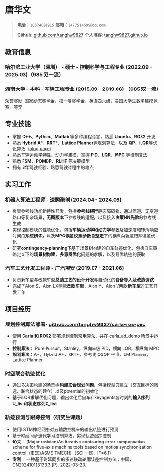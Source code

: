 # 唐华文

> **电话**：`18374898915`   **邮箱**：`1477514699@qq.com`
> 
> **Github**: [github.com/tanghw9827](https://github.com/tanghw9827)  **个人博客**: [tanghw9827.github.io](https://tanghw9827.github.io)
>
<!-- <img src="https://avatars.githubusercontent.com/u/583231?v=4" alt="avatar"> -->

## 教育信息

### 哈尔滨工业大学（深圳） - 硕士 - 控制科学与工程专业 (2022.09 - 2025.03)（985 双一流）

### 湖南大学 - 本科 - 车辆工程专业 (2015.09 - 2019.06) （985 双一流）

荣誉奖励: 国家励志奖学金，校一等奖学金，英语四六级，美国大学生数学建模竞赛一等奖


## 专业技能

- 掌握 **C++、Python、Matlab** 等多种编程语言，熟悉 **Ubuntu、ROS2** 开发
- 熟悉 **Hybrid A***、**RRT***、**Lattice Planner**等规划算法，以及 **QP**、**iLQR**等优化算法（[blog page](https://tanghw9827.github.io/2024/08/01/%E6%8E%A7%E5%88%B6%E5%9F%BA%E6%9C%AC%E5%8E%9F%E7%90%86/)）
- 熟悉车辆运动学特性、动力学建模，掌握 **PID**、**LQR**、**MPC** 等控制算法
- 熟悉 **FSM**、**POMDP**、**RLHF** 等决策模型
- 拥有 **3年**驾驶经验，熟悉驾驶过程中的难点


## 实习工作

### 机器人算法工程师 - 速腾聚创  (2024.04 - 2024.08)
- 负责参考线功能新特性开发，包括**参考线绕行**静态障碍物、通过匝道、无变道路口等复杂场景，**无图版本**下参考线的适配，以及接入**决策NN先验**的参考线生成
- 实现控制模块的性能优化，包括**车辆运动学和动力学**参数及加速度和转角响应时间的**系统辨识**，以及**MPC误差权重参数自整定**下的横纵向轨迹跟踪误差优化
- 研究**contingency-planning**下基于场景树构建的自车轨迹优化，包括自车策略定义下的**场景树构建**，**多意图优化**问题的求解，以及最优轨迹的获取

### 汽车工艺开发工程师 - 广汽埃安  (2019.07 - 2021.06)
- 负责新车型与改款车型**总装工艺的设计开发**与自动化的**设备导入及改造调试**
- 完成了Aion S、Aion LX两款**改款车型**，Aion Y、Aion V两款**新车型**的工艺开发工作

## 项目经历

###  规划控制算法部署- [github.com/tanghw9827/carla-ros-pnc](https://github.com/tanghw9827/carla-ros-pnc)
- 使用 **Carla 和 ROS2** 部署规划控制常用算法，并在 carla_ad_demo 场景中运行
- **控制算法：** Pure Pursuit，Stanley，纵向串级 PID，横向 LQR，横纵向 MPC
- **规划算法**：A\*，Hybrid A\*，RRT\*，参考线 OSQP 平滑，EM Planner，Lattice Planner

### 时空联合轨迹优化
- 通过多决策构建的场景树**构建联合规划问题**，包括模型的建立（交互目标的筛选、联合状态的建立）以及potential的初始化
- 基于iLQR求解优化问题，输出优化后自车和keyagents各时刻的**输入序列U_list​和状态序列X_list**

### 轨迹预测与跟踪控制（研究生课题）
- 使用LSTM神经网络对五轴数控机床的输出轨迹进行预测
- 基于时延同步迭代学习控制算法，实现轨迹跟踪控制
- **论文：** (Major revision)An iterative contouring error compensation scheme for five-axis machine tools based on motion synchronization control（IEEE/ASME TMECH）（SCI 一区，IF=6.1）
- **专利：** 一种基于时延同步的多轴联动轮廓误差控制方法：中国，CN202410113133.3 [P]. 2022-03-23.

